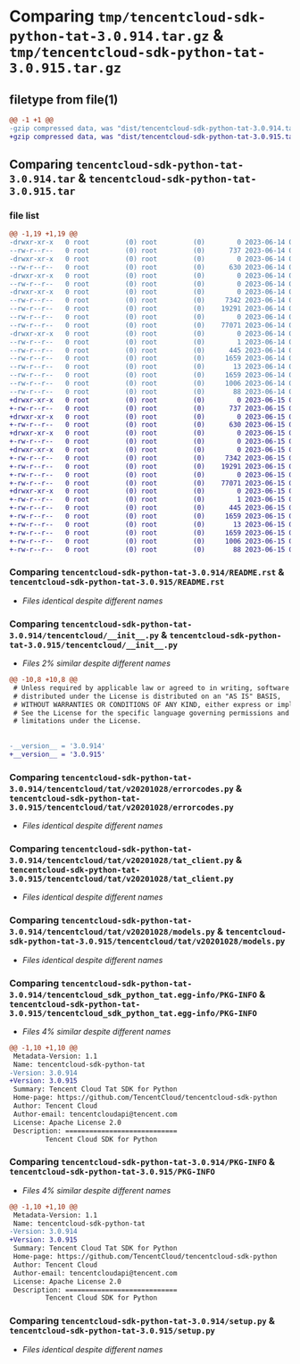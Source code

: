 # Comparing `tmp/tencentcloud-sdk-python-tat-3.0.914.tar.gz` & `tmp/tencentcloud-sdk-python-tat-3.0.915.tar.gz`

## filetype from file(1)

```diff
@@ -1 +1 @@
-gzip compressed data, was "dist/tencentcloud-sdk-python-tat-3.0.914.tar", last modified: Wed Jun 14 00:34:10 2023, max compression
+gzip compressed data, was "dist/tencentcloud-sdk-python-tat-3.0.915.tar", last modified: Thu Jun 15 00:33:25 2023, max compression
```

## Comparing `tencentcloud-sdk-python-tat-3.0.914.tar` & `tencentcloud-sdk-python-tat-3.0.915.tar`

### file list

```diff
@@ -1,19 +1,19 @@
-drwxr-xr-x   0 root         (0) root         (0)        0 2023-06-14 00:34:10.000000 tencentcloud-sdk-python-tat-3.0.914/
--rw-r--r--   0 root         (0) root         (0)      737 2023-06-14 00:34:10.000000 tencentcloud-sdk-python-tat-3.0.914/README.rst
-drwxr-xr-x   0 root         (0) root         (0)        0 2023-06-14 00:34:10.000000 tencentcloud-sdk-python-tat-3.0.914/tencentcloud/
--rw-r--r--   0 root         (0) root         (0)      630 2023-06-14 00:34:10.000000 tencentcloud-sdk-python-tat-3.0.914/tencentcloud/__init__.py
-drwxr-xr-x   0 root         (0) root         (0)        0 2023-06-14 00:34:10.000000 tencentcloud-sdk-python-tat-3.0.914/tencentcloud/tat/
--rw-r--r--   0 root         (0) root         (0)        0 2023-06-14 00:34:10.000000 tencentcloud-sdk-python-tat-3.0.914/tencentcloud/tat/__init__.py
-drwxr-xr-x   0 root         (0) root         (0)        0 2023-06-14 00:34:10.000000 tencentcloud-sdk-python-tat-3.0.914/tencentcloud/tat/v20201028/
--rw-r--r--   0 root         (0) root         (0)     7342 2023-06-14 00:34:10.000000 tencentcloud-sdk-python-tat-3.0.914/tencentcloud/tat/v20201028/errorcodes.py
--rw-r--r--   0 root         (0) root         (0)    19291 2023-06-14 00:34:10.000000 tencentcloud-sdk-python-tat-3.0.914/tencentcloud/tat/v20201028/tat_client.py
--rw-r--r--   0 root         (0) root         (0)        0 2023-06-14 00:34:10.000000 tencentcloud-sdk-python-tat-3.0.914/tencentcloud/tat/v20201028/__init__.py
--rw-r--r--   0 root         (0) root         (0)    77071 2023-06-14 00:34:10.000000 tencentcloud-sdk-python-tat-3.0.914/tencentcloud/tat/v20201028/models.py
-drwxr-xr-x   0 root         (0) root         (0)        0 2023-06-14 00:34:10.000000 tencentcloud-sdk-python-tat-3.0.914/tencentcloud_sdk_python_tat.egg-info/
--rw-r--r--   0 root         (0) root         (0)        1 2023-06-14 00:34:10.000000 tencentcloud-sdk-python-tat-3.0.914/tencentcloud_sdk_python_tat.egg-info/dependency_links.txt
--rw-r--r--   0 root         (0) root         (0)      445 2023-06-14 00:34:10.000000 tencentcloud-sdk-python-tat-3.0.914/tencentcloud_sdk_python_tat.egg-info/SOURCES.txt
--rw-r--r--   0 root         (0) root         (0)     1659 2023-06-14 00:34:10.000000 tencentcloud-sdk-python-tat-3.0.914/tencentcloud_sdk_python_tat.egg-info/PKG-INFO
--rw-r--r--   0 root         (0) root         (0)       13 2023-06-14 00:34:10.000000 tencentcloud-sdk-python-tat-3.0.914/tencentcloud_sdk_python_tat.egg-info/top_level.txt
--rw-r--r--   0 root         (0) root         (0)     1659 2023-06-14 00:34:10.000000 tencentcloud-sdk-python-tat-3.0.914/PKG-INFO
--rw-r--r--   0 root         (0) root         (0)     1006 2023-06-14 00:34:10.000000 tencentcloud-sdk-python-tat-3.0.914/setup.py
--rw-r--r--   0 root         (0) root         (0)       88 2023-06-14 00:34:10.000000 tencentcloud-sdk-python-tat-3.0.914/setup.cfg
+drwxr-xr-x   0 root         (0) root         (0)        0 2023-06-15 00:33:25.000000 tencentcloud-sdk-python-tat-3.0.915/
+-rw-r--r--   0 root         (0) root         (0)      737 2023-06-15 00:33:25.000000 tencentcloud-sdk-python-tat-3.0.915/README.rst
+drwxr-xr-x   0 root         (0) root         (0)        0 2023-06-15 00:33:25.000000 tencentcloud-sdk-python-tat-3.0.915/tencentcloud/
+-rw-r--r--   0 root         (0) root         (0)      630 2023-06-15 00:33:25.000000 tencentcloud-sdk-python-tat-3.0.915/tencentcloud/__init__.py
+drwxr-xr-x   0 root         (0) root         (0)        0 2023-06-15 00:33:25.000000 tencentcloud-sdk-python-tat-3.0.915/tencentcloud/tat/
+-rw-r--r--   0 root         (0) root         (0)        0 2023-06-15 00:33:25.000000 tencentcloud-sdk-python-tat-3.0.915/tencentcloud/tat/__init__.py
+drwxr-xr-x   0 root         (0) root         (0)        0 2023-06-15 00:33:25.000000 tencentcloud-sdk-python-tat-3.0.915/tencentcloud/tat/v20201028/
+-rw-r--r--   0 root         (0) root         (0)     7342 2023-06-15 00:33:25.000000 tencentcloud-sdk-python-tat-3.0.915/tencentcloud/tat/v20201028/errorcodes.py
+-rw-r--r--   0 root         (0) root         (0)    19291 2023-06-15 00:33:25.000000 tencentcloud-sdk-python-tat-3.0.915/tencentcloud/tat/v20201028/tat_client.py
+-rw-r--r--   0 root         (0) root         (0)        0 2023-06-15 00:33:25.000000 tencentcloud-sdk-python-tat-3.0.915/tencentcloud/tat/v20201028/__init__.py
+-rw-r--r--   0 root         (0) root         (0)    77071 2023-06-15 00:33:25.000000 tencentcloud-sdk-python-tat-3.0.915/tencentcloud/tat/v20201028/models.py
+drwxr-xr-x   0 root         (0) root         (0)        0 2023-06-15 00:33:25.000000 tencentcloud-sdk-python-tat-3.0.915/tencentcloud_sdk_python_tat.egg-info/
+-rw-r--r--   0 root         (0) root         (0)        1 2023-06-15 00:33:25.000000 tencentcloud-sdk-python-tat-3.0.915/tencentcloud_sdk_python_tat.egg-info/dependency_links.txt
+-rw-r--r--   0 root         (0) root         (0)      445 2023-06-15 00:33:25.000000 tencentcloud-sdk-python-tat-3.0.915/tencentcloud_sdk_python_tat.egg-info/SOURCES.txt
+-rw-r--r--   0 root         (0) root         (0)     1659 2023-06-15 00:33:25.000000 tencentcloud-sdk-python-tat-3.0.915/tencentcloud_sdk_python_tat.egg-info/PKG-INFO
+-rw-r--r--   0 root         (0) root         (0)       13 2023-06-15 00:33:25.000000 tencentcloud-sdk-python-tat-3.0.915/tencentcloud_sdk_python_tat.egg-info/top_level.txt
+-rw-r--r--   0 root         (0) root         (0)     1659 2023-06-15 00:33:25.000000 tencentcloud-sdk-python-tat-3.0.915/PKG-INFO
+-rw-r--r--   0 root         (0) root         (0)     1006 2023-06-15 00:33:25.000000 tencentcloud-sdk-python-tat-3.0.915/setup.py
+-rw-r--r--   0 root         (0) root         (0)       88 2023-06-15 00:33:25.000000 tencentcloud-sdk-python-tat-3.0.915/setup.cfg
```

### Comparing `tencentcloud-sdk-python-tat-3.0.914/README.rst` & `tencentcloud-sdk-python-tat-3.0.915/README.rst`

 * *Files identical despite different names*

### Comparing `tencentcloud-sdk-python-tat-3.0.914/tencentcloud/__init__.py` & `tencentcloud-sdk-python-tat-3.0.915/tencentcloud/__init__.py`

 * *Files 2% similar despite different names*

```diff
@@ -10,8 +10,8 @@
 # Unless required by applicable law or agreed to in writing, software
 # distributed under the License is distributed on an "AS IS" BASIS,
 # WITHOUT WARRANTIES OR CONDITIONS OF ANY KIND, either express or implied.
 # See the License for the specific language governing permissions and
 # limitations under the License.
 
 
-__version__ = '3.0.914'
+__version__ = '3.0.915'
```

### Comparing `tencentcloud-sdk-python-tat-3.0.914/tencentcloud/tat/v20201028/errorcodes.py` & `tencentcloud-sdk-python-tat-3.0.915/tencentcloud/tat/v20201028/errorcodes.py`

 * *Files identical despite different names*

### Comparing `tencentcloud-sdk-python-tat-3.0.914/tencentcloud/tat/v20201028/tat_client.py` & `tencentcloud-sdk-python-tat-3.0.915/tencentcloud/tat/v20201028/tat_client.py`

 * *Files identical despite different names*

### Comparing `tencentcloud-sdk-python-tat-3.0.914/tencentcloud/tat/v20201028/models.py` & `tencentcloud-sdk-python-tat-3.0.915/tencentcloud/tat/v20201028/models.py`

 * *Files identical despite different names*

### Comparing `tencentcloud-sdk-python-tat-3.0.914/tencentcloud_sdk_python_tat.egg-info/PKG-INFO` & `tencentcloud-sdk-python-tat-3.0.915/tencentcloud_sdk_python_tat.egg-info/PKG-INFO`

 * *Files 4% similar despite different names*

```diff
@@ -1,10 +1,10 @@
 Metadata-Version: 1.1
 Name: tencentcloud-sdk-python-tat
-Version: 3.0.914
+Version: 3.0.915
 Summary: Tencent Cloud Tat SDK for Python
 Home-page: https://github.com/TencentCloud/tencentcloud-sdk-python
 Author: Tencent Cloud
 Author-email: tencentcloudapi@tencent.com
 License: Apache License 2.0
 Description: ============================
         Tencent Cloud SDK for Python
```

### Comparing `tencentcloud-sdk-python-tat-3.0.914/PKG-INFO` & `tencentcloud-sdk-python-tat-3.0.915/PKG-INFO`

 * *Files 4% similar despite different names*

```diff
@@ -1,10 +1,10 @@
 Metadata-Version: 1.1
 Name: tencentcloud-sdk-python-tat
-Version: 3.0.914
+Version: 3.0.915
 Summary: Tencent Cloud Tat SDK for Python
 Home-page: https://github.com/TencentCloud/tencentcloud-sdk-python
 Author: Tencent Cloud
 Author-email: tencentcloudapi@tencent.com
 License: Apache License 2.0
 Description: ============================
         Tencent Cloud SDK for Python
```

### Comparing `tencentcloud-sdk-python-tat-3.0.914/setup.py` & `tencentcloud-sdk-python-tat-3.0.915/setup.py`

 * *Files identical despite different names*

